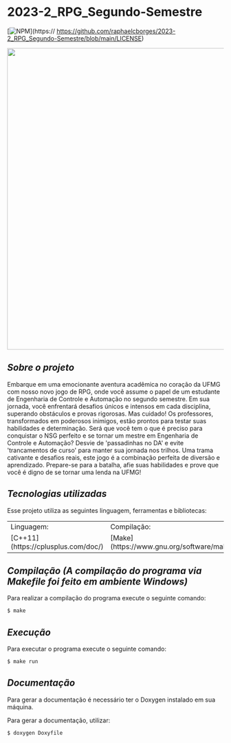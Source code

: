 # 2023-2_RPG_Segundo-Semestre
  [![NPM](https://img.shields.io/npm/l/react)](https:// https://github.com/raphaelcborges/2023-2_RPG_Segundo-Semestre/blob/main/LICENSE)

<div align="center">
<img src="https://github.com/raphaelcborges/2023-2_RPG_Segundo-Semestre/assets/129281871/239b656c-314d-47d5-a978-d11c46da573e"
width="700px" />
</div>

## *Sobre o projeto*
Embarque em uma emocionante aventura acadêmica no coração da UFMG com nosso novo jogo de RPG, onde você assume o papel de um estudante de Engenharia de Controle e Automação no segundo semestre. Em sua jornada, você enfrentará desafios únicos e intensos em cada disciplina, superando obstáculos e provas rigorosas. Mas cuidado! Os professores, transformados em poderosos inimigos, estão prontos para testar suas habilidades e determinação. Será que você tem o que é preciso para conquistar o NSG perfeito e se tornar um mestre em Engenharia de Controle e Automação? Desvie de 'passadinhas no DA' e evite 'trancamentos de curso' para manter sua jornada nos trilhos. Uma trama cativante e desafios reais, este jogo é a combinação perfeita de diversão e aprendizado. Prepare-se para a batalha, afie suas habilidades e prove que você é digno de se tornar uma lenda na UFMG!

## *Tecnologias utilizadas*
Esse projeto utiliza as seguintes linguagem, ferramentas e bibliotecas:
<table>
  <tr>
    <td>Linguagem:</td>
    <td>Compilação:</td>
    <td>Documentação:</td>
    
  </tr>
  <tr>
    <td>[C++11](https://cplusplus.com/doc/)</td>
    <td>[Make](https://www.gnu.org/software/make/)</td>
    <td>[Doxygen](https://doxygen.nl/)</td>
  </tr>
  
</table>

## *Compilação* *(A compilação do programa via Makefile foi feito em ambiente Windows)*
Para realizar a compilação do programa execute o seguinte comando:
```bash
$ make
```

## *Execução*
Para executar o programa execute o seguinte comando:
```bash
$ make run
```

## *Documentação*

Para gerar a documentação é necessário ter o Doxygen instalado em sua máquina.

Para gerar a documentação, utilizar:
```bash
$ doxygen Doxyfile
```





